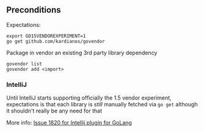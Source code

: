 ## Preconditions

Expectations:

    export GO15VENDOREXPERIMENT=1
    go get github.com/kardianos/govendor
    
Package in vendor an existing 3rd party library dependency

    govendor list
    govendor add <import>

### IntelliJ

Until IntelliJ starts supporting officially the 1.5 vendor experiment, expectations is that
each library is _still_ manually fetched via `go get` although it shouldn't really be any need for that

More info: [Issue 1820 for Intellij plugin for GoLang](https://github.com/go-lang-plugin-org/go-lang-idea-plugin/issues/1820)
